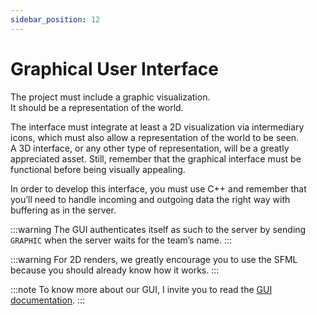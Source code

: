 ```yaml
---
sidebar_position: 12
---
```


# Graphical User Interface

The project must include a graphic visualization.  
It should be a representation of the world.

The interface must integrate at least a 2D visualization via intermediary icons, which must also allow a representation of the world to be seen.  
A 3D interface, or any other type of representation, will be a greatly appreciated asset. Still, remember that the graphical interface must be functional before being visually appealing.  

In order to develop this interface, you must use C++ and remember that you’ll need to handle incoming and outgoing data the right way with buffering as in the server.

:::warning
The GUI authenticates itself as such to the server by sending `GRAPHIC` when the server waits for the team’s name.
:::

:::warning
For 2D renders, we greatly encourage you to use the SFML because you should already know how it works.
:::

:::note
To know more about our GUI, I invite you to read the [GUI documentation](/category/GUI).
:::
